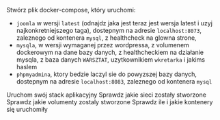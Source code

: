 Stwórz plik docker-compose, który uruchomi:
* `joomla` w wersji `latest` (odnajdz jaka jest teraz jest wersja latest i uzyj najkonkretniejszego taga), dostepnym na adresie `localhost:8073`, zaleznego od kontenera `mysql`, z healthcheck na glowna strone,
* `mysqla`, w wersji wymaganej przez wordpressa, z volumenem dockerowym na dane bazy danych, z healthcheckiem na działanie mysqla, z baza danych `WARSZTAT`, uzytkownikiem `wkretarka` i jakims haslem
* `phpmyadmina`, ktory bedzie laczyl sie do powyzszej bazy danych, dostepnym na adresie `localhost:8083`, zaleznego od kontenera `mysql`

Uruchom swój stack aplikacyjny
Sprawdz jakie sieci zostały stworzone
Sprawdz jakie volumenty zostaly stworzone
Sprawdz ile i jakie kontenery się uruchomiły